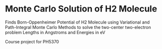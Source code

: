 # Monte Carlo Solution of H2 Molecule
Finds Born-Oppenheimer Potential of H2 Molecule using Variational and Path-Integral Monte Carlo Methods to solve the two-center two-electron problem
Lengths in Angstroms and Energies in eV

Course project for PH5370
